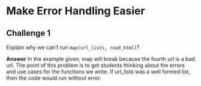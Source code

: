 # Make Error Handling Easier 

## Challenge 1 

Explain why we can't run `map(url_lists, read_html)`?

**Answer** In the example given, map will break because the fourth url is a bad url. The point of this problem is to get students thinking about the errors and use cases for the functions we write. If url_lists was a well formed list, then the code would run without error. 

